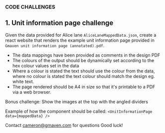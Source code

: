 ### CODE CHALLENGES

## 1. Unit information page challenge

Given the data provided for Alice lane `AliceLaneMappedData.json`, create a react website that renders the example unit information page provided in `Gmaven unit information page (annotated).pdf`. 

 - The data mappings have been provided as comments in the design PDF
 - The colours of the output should be dynamically set according to the
   hex colour values set in the data
 - Where a colour is stated the text should use the colour from the
   data, where no colour is stated the text colour should match the
   design eg. white text.
 - The page rendered should be A4 in size so that it's printable to a
   PDF via a web browser.

Bonus challenge: Show the images at the top with the angled dividers

Example of how the component should be called:
`<UnitInformationPage data={mappedData} />`

Contact cameron@gmaven.com for questions
Good luck!

